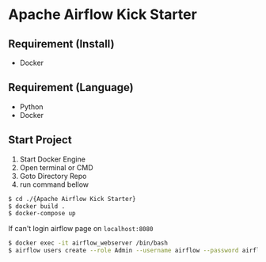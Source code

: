# Apache Airflow Kick Starter
## Requirement (Install)
- Docker
## Requirement (Language)
- Python
- Docker

## Start Project
1. Start Docker Engine
2. Open terminal or CMD
3. Goto Directory Repo
4. run command bellow
```sh
$ cd ./{Apache Airflow Kick Starter}
$ docker build .
$ docker-compose up
```
If can't login airflow page on `localhost:8080`
```sh
$ docker exec -it airflow_webserver /bin/bash
$ airflow users create --role Admin --username airflow --password airflow --email airflow@airflow.com --firstname airflow --lastname airflow 
```